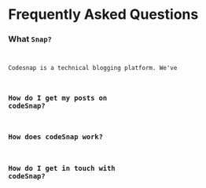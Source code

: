 # Frequently Asked Questions

### What <code>Snap?

Codesnap is a technical blogging platform. We've 

### How do I get my posts on codeSnap?

### How does codeSnap work?

###  How do I get in touch with codeSnap?
